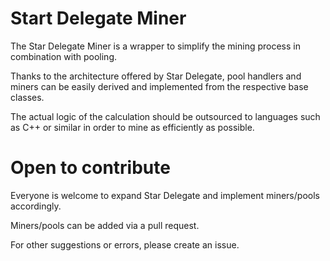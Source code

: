 # Start Delegate Miner
The Star Delegate Miner is a wrapper to simplify the mining process in combination with pooling. 

Thanks to the architecture offered by Star Delegate, pool handlers and miners can be easily derived and implemented from the respective base classes. 

The actual logic of the calculation should be outsourced to languages such as C++ or similar in order to mine as efficiently as possible. 

# Open to contribute
Everyone is welcome to expand Star Delegate and implement miners/pools accordingly. 

Miners/pools can be added via a pull request.

For other suggestions or errors, please create an issue.
